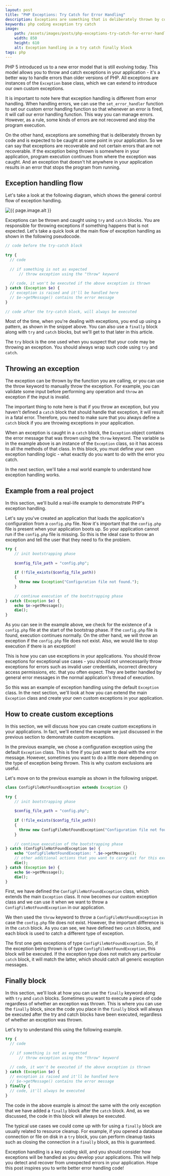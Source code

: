 ```yaml
---
layout: post
title: "PHP Exceptions: Try Catch for Error Handling"
description: Exceptions are something that is deliberately thrown by code and is expected to be caught at some point in your application.
keywords: php coding exception try catch
image:
    path: /assets/images/posts/php-exceptions-try-catch-for-error-handling.png
    width: 850
    height: 610
    alt: Exception handling in a try catch finally block
tags: php
---
```


PHP 5 introduced us to a new error model that is still evolving today.
This model allows you to throw and catch exceptions in your application - it's a better way to handle errors than older versions of PHP.
All exceptions are instances of the `Exception` base class, which we can extend to introduce our own custom exceptions.

It is important to note here that exception handling is different from error handling.
When handling errors, we can use the `set_error_handler` function to set our custom error handling function so that whenever an error is fired, it will call our error handling function.
This way you can manage errors. However, as a rule, some kinds of errors are not recovered and stop the program execution.

On the other hand, exceptions are something that is deliberately thrown by code and is expected to be caught at some point in your application.
So we can say that exceptions are recoverable and not certain errors that are not recoverable.
If the exception being thrown is somewhere in your application, program execution continues from where the exception was caught.
And an exception that doesn't hit anywhere in your application results in an error that stops the program from running.

<h2>Exception handling flow</h2>

Let's take a look at the following diagram, which shows the general control flow of exception handling.

<div class="post-image">
    <img src="{{ site.url }}{{ page.image.path }}" alt="{{ page.image.alt }}">
</div>

Exceptions can be thrown and caught using `try` and `catch` blocks.
You are responsible for throwing exceptions if something happens that is not expected.
Let's take a quick look at the main flow of exception handling as shown in the following pseudocode.

```php
// code before the try-catch block
 
try {
  // code
 
  // if something is not as expected
      // throw exception using the "throw" keyword
 
  // code, it won't be executed if the above exception is thrown
} catch (Exception $e) {
  // exception is raised and it'll be handled here
  // $e->getMessage() contains the error message
}
 
// code after the try-catch block, will always be executed
```

Most of the time, when you're dealing with exceptions, you end up using a pattern, as shown in the snippet above.
You can also use a `finally` block along with `try` and `catch` blocks, but we'll get to that later in this article.

The `try` block is the one used when you suspect that your code may be throwing an exception.
You should always wrap such code using `try` and `catch`.

<h2>Throwing an exception</h2>

The exception can be thrown by the function you are calling, or you can use the throw keyword to manually throw the exception.
For example, you can validate some input before performing any operation and `throw` an exception if the input is invalid.

The important thing to note here is that if you throw an exception, but you haven't defined a `catch` block that should handle that exception, it will result in a fatal error.
Therefore, you need to make sure that you always define a `catch` block if you are throwing exceptions in your application.

When an exception is caught in a `catch` block, the `Exception` object contains the error message that was thrown using the `throw` keyword.
The variable `$e` in the example above is an instance of the `Exception` class, so it has access to all the methods of that class.
In this block, you must define your own exception handling logic - what exactly do you want to do with the error you catch.

In the next section, we'll take a real world example to understand how exception handling works.

<h2>Example from a real project</h2>

In this section, we'll build a real-life example to demonstrate PHP's exception handling.

Let's say you've created an application that loads the application's configuration from a `config.php` file.
Now it's important that the `config.php` file is present when your application boots up. So your application cannot run if the `config.php` file is missing.
So this is the ideal case to throw an exception and tell the user that they need to fix the problem.

```php
try {
    // init bootstrapping phase
 
    $config_file_path = "config.php";
 
    if (!file_exists($config_file_path))
    {
      throw new Exception("Configuration file not found.");
    }
  
    // continue execution of the bootstrapping phase
} catch (Exception $e) {
    echo $e->getMessage();
    die();
}
```

As you can see in the example above, we check for the existence of a `config.php` file at the start of the bootstrap phase.
If the `config.php` file is found, execution continues normally. On the other hand, we will throw an exception if the `config.php` file does not exist.
Also, we would like to stop execution if there is an exception!

This is how you can use exceptions in your applications.
You should throw exceptions for exceptional use cases - you should not unnecessarily throw exceptions for errors such as invalid user credentials,
incorrect directory access permissions, etc. that you often expect. They are better handled by general error messages in the normal application's thread of execution.

So this was an example of exception handling using the default `Exception` class.
In the next section, we'll look at how you can extend the main `Exception` class and create your own custom exceptions in your application.

<h2>How to create custom exceptions</h2>

In this section, we will discuss how you can create custom exceptions in your applications.
In fact, we'll extend the example we just discussed in the previous section to demonstrate custom exceptions.

In the previous example, we chose a configuration exception using the default `Exception` class.
This is fine if you just want to deal with the error message.
However, sometimes you want to do a little more depending on the type of exception being thrown.
This is why custom exclusions are useful.

Let's move on to the previous example as shown in the following snippet.

```php
class ConfigFileNotFoundException extends Exception {}
 
try {
    // init bootstrapping phase
 
    $config_file_path = "config.php";
 
    if (!file_exists($config_file_path))
    {
      throw new ConfigFileNotFoundException("Configuration file not found.");
    }
  
    // continue execution of the bootstrapping phase
} catch (ConfigFileNotFoundException $e) {
    echo "ConfigFileNotFoundException: ".$e->getMessage();
    // other additional actions that you want to carry out for this exception
    die();
} catch (Exception $e) {
    echo $e->getMessage();
    die();
}
```

First, we have defined the `ConfigFileNotFoundException` class, which extends the main `Exception` class.
It now becomes our custom exception class and we can use it when we want to throw a `ConfigFileNotFoundException` in our application.

We then used the `throw` keyword to throw a `ConfigFileNotFoundException` in case the `config.php` file does not exist.
However, the important difference is in the `catch` block.
As you can see, we have defined two `catch` blocks, and each block is used to catch a different type of exception.

The first one gets exceptions of type `ConfigFileNotFoundException`.
So, if the exception being thrown is of type `ConfigFileNotFoundException`, this block will be executed.
If the exception type does not match any particular `catch` block, it will match the latter, which should catch all generic exception messages.

<h2>Finally block</h2>

In this section, we'll look at how you can use the `finally` keyword along with `try` and `catch` blocks.
Sometimes you want to execute a piece of code regardless of whether an exception was thrown.
This is where you can use the `finally` block, since the code you place in the `finally` block will always be executed after the try and catch blocks have been executed,
regardless of whether an exception was thrown.

Let's try to understand this using the following example.

```php
try {
  // code
 
  // if something is not as expected
      // throw exception using the "throw" keyword
 
  // code, it won't be executed if the above exception is thrown
} catch (Exception $e) {
  // exception is raised and it'll be handled here
  // $e->getMessage() contains the error message
} finally {
  // code, it'll always be executed
}
```

The code in the above example is almost the same with the only exception that we have added a `finally` block after the `catch` block.
And, as we discussed, the code in this block will always be executed.

The typical use cases we could come up with for using a `finally` block are usually related to resource cleanup.
For example, if you opened a database connection or file on disk in a `try` block, you can perform cleanup tasks such as closing the connection in a `finally` block, as this is guaranteed.

Exception handling is a key coding skill, and you should consider how exceptions will be handled as you develop your applications.
This will help you detect and recover from unexpected errors in your application. Hope this post inspires you to write better error handling code!